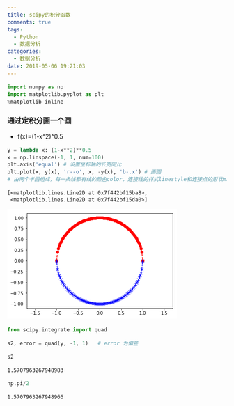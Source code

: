 ```yaml
---
title: scipy的积分函数
comments: true
tags:
  - Python
  - 数据分析
categories:
  - 数据分析
date: 2019-05-06 19:21:03
---
```



```python
import numpy as np
import matplotlib.pyplot as plt
%matplotlib inline
```

<!--more-->

### 通过定积分画一个圆

- f(x)=(1-x^2)^0.5

```python
y = lambda x: (1-x**2)**0.5
x = np.linspace(-1, 1, num=100)
plt.axis('equal') # 设置坐标轴的长宽同比
plt.plot(x, y(x), 'r--o', x, -y(x), 'b-.x') # 画圆
# 由两个半圆组成，每一条线都有线的颜色color，连接线的样式linestyle和连接点的形状marker
```



```
[<matplotlib.lines.Line2D at 0x7f442bf15ba8>,
 <matplotlib.lines.Line2D at 0x7f442bf15da0>]
```



![png](scipy的积分函数/output_2_1.png)



```python
from scipy.integrate import quad
```

```python
s2, error = quad(y, -1, 1)   # error 为偏差
```

```python
s2
```



```
1.5707963267948983
```



```python
np.pi/2
```



```
1.5707963267948966
```

